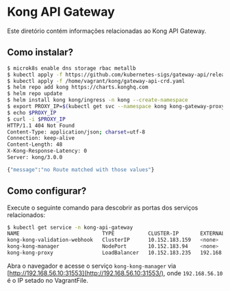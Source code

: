 # Kong API Gateway

Este diretório contém informações relacionadas ao Kong API Gateway.

## Como instalar?

```bash
$ microk8s enable dns storage rbac metallb
$ kubectl apply -f https://github.com/kubernetes-sigs/gateway-api/releases/download/v1.0.0/standard-install.yaml
$ kubectl apply -f /home/vagrant/kong/gateway-api-crd.yaml
$ helm repo add kong https://charts.konghq.com
$ helm repo update
$ helm install kong kong/ingress -n kong --create-namespace 
$ export PROXY_IP=$(kubectl get svc --namespace kong kong-gateway-proxy -o jsonpath='{.status.loadBalancer.ingress[0].ip}')
$ echo $PROXY_IP
$ curl -i $PROXY_IP
HTTP/1.1 404 Not Found
Content-Type: application/json; charset=utf-8
Connection: keep-alive
Content-Length: 48
X-Kong-Response-Latency: 0
Server: kong/3.0.0

{"message":"no Route matched with those values"}
```

## Como configurar?

Execute o seguinte comando para descobrir as portas dos serviços relacionados:

```bash
$ kubectl get service -n kong-api-gateway 
NAME                           TYPE           CLUSTER-IP       EXTERNAL-IP   PORT(S)                         AGE
kong-kong-validation-webhook   ClusterIP      10.152.183.159   <none>        443/TCP                         6h39m
kong-kong-manager              NodePort       10.152.183.94    <none>        8002:31553/TCP,8445:31273/TCP   6h39m
kong-kong-proxy                LoadBalancer   10.152.183.235   192.168.56.13     80:32435/TCP,443:32380/TCP      6h39m
```

Abra o navegador e acesse o serviço `kong-kong-manager` via [http://192.168.56.10:31553](http://192.168.56.10:31553/), onde `192.168.56.10` é o IP setado no VagrantFile.

